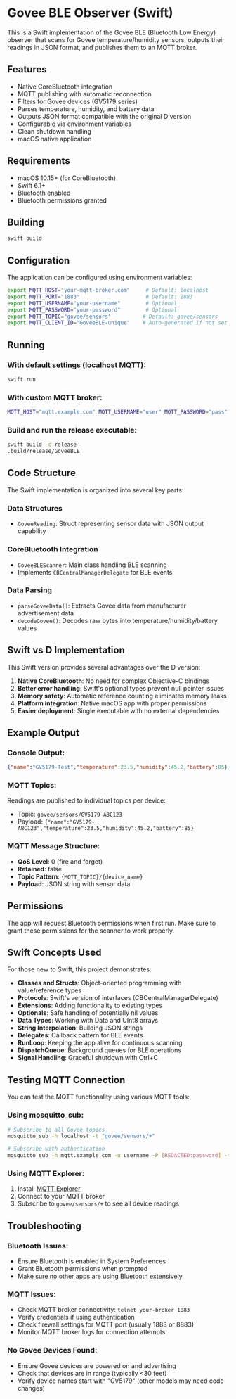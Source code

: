 # Govee BLE Observer (Swift)

This is a Swift implementation of the Govee BLE (Bluetooth Low Energy) observer that scans for Govee temperature/humidity sensors, outputs their readings in JSON format, and publishes them to an MQTT broker.

## Features

- Native CoreBluetooth integration 
- MQTT publishing with automatic reconnection
- Filters for Govee devices (GV5179 series)
- Parses temperature, humidity, and battery data
- Outputs JSON format compatible with the original D version
- Configurable via environment variables
- Clean shutdown handling
- macOS native application

## Requirements

- macOS 10.15+ (for CoreBluetooth)
- Swift 6.1+
- Bluetooth enabled
- Bluetooth permissions granted

## Building

```bash
swift build
```

## Configuration

The application can be configured using environment variables:

```bash
export MQTT_HOST="your-mqtt-broker.com"     # Default: localhost
export MQTT_PORT="1883"                     # Default: 1883
export MQTT_USERNAME="your-username"        # Optional
export MQTT_PASSWORD="your-password"        # Optional  
export MQTT_TOPIC="govee/sensors"          # Default: govee/sensors
export MQTT_CLIENT_ID="GoveeBLE-unique"    # Auto-generated if not set
```

## Running

### With default settings (localhost MQTT):
```bash
swift run
```

### With custom MQTT broker:
```bash
MQTT_HOST="mqtt.example.com" MQTT_USERNAME="user" MQTT_PASSWORD="pass" swift run
```

### Build and run the release executable:
```bash
swift build -c release
.build/release/GoveeBLE
```

## Code Structure

The Swift implementation is organized into several key parts:

### Data Structures
- `GoveeReading`: Struct representing sensor data with JSON output capability

### CoreBluetooth Integration
- `GoveeBLEScanner`: Main class handling BLE scanning
- Implements `CBCentralManagerDelegate` for BLE events

### Data Parsing
- `parseGoveeData()`: Extracts Govee data from manufacturer advertisement data
- `decodeGovee()`: Decodes raw bytes into temperature/humidity/battery values

## Swift vs D Implementation

This Swift version provides several advantages over the D version:

1. **Native CoreBluetooth**: No need for complex Objective-C bindings
2. **Better error handling**: Swift's optional types prevent null pointer issues
3. **Memory safety**: Automatic reference counting eliminates memory leaks
4. **Platform integration**: Native macOS app with proper permissions
5. **Easier deployment**: Single executable with no external dependencies

## Example Output

### Console Output:
```json
{"name":"GV5179-Test","temperature":23.5,"humidity":45.2,"battery":85}
```

### MQTT Topics:
Readings are published to individual topics per device:
- Topic: `govee/sensors/GV5179-ABC123`
- Payload: `{"name":"GV5179-ABC123","temperature":23.5,"humidity":45.2,"battery":85}`

### MQTT Message Structure:
- **QoS Level**: 0 (fire and forget)
- **Retained**: false
- **Topic Pattern**: `{MQTT_TOPIC}/{device_name}`
- **Payload**: JSON string with sensor data

## Permissions

The app will request Bluetooth permissions when first run. Make sure to grant these permissions for the scanner to work properly.

## Swift Concepts Used

For those new to Swift, this project demonstrates:

- **Classes and Structs**: Object-oriented programming with value/reference types
- **Protocols**: Swift's version of interfaces (CBCentralManagerDelegate)
- **Extensions**: Adding functionality to existing types
- **Optionals**: Safe handling of potentially nil values
- **Data Types**: Working with Data and UInt8 arrays
- **String Interpolation**: Building JSON strings
- **Delegates**: Callback pattern for BLE events
- **RunLoop**: Keeping the app alive for continuous scanning
- **DispatchQueue**: Background queues for BLE operations
- **Signal Handling**: Graceful shutdown with Ctrl+C

## Testing MQTT Connection

You can test the MQTT functionality using various MQTT tools:

### Using mosquitto_sub:
```bash
# Subscribe to all Govee topics
mosquitto_sub -h localhost -t "govee/sensors/+"

# Subscribe with authentication
mosquitto_sub -h mqtt.example.com -u username -P [REDACTED:password] -t "govee/sensors/+"
```

### Using MQTT Explorer:
1. Install [MQTT Explorer](http://mqtt-explorer.com/)
2. Connect to your MQTT broker
3. Subscribe to `govee/sensors/+` to see all device readings

## Troubleshooting

### Bluetooth Issues:
- Ensure Bluetooth is enabled in System Preferences
- Grant Bluetooth permissions when prompted
- Make sure no other apps are using Bluetooth extensively

### MQTT Issues:
- Check MQTT broker connectivity: `telnet your-broker 1883`
- Verify credentials if using authentication
- Check firewall settings for MQTT port (usually 1883 or 8883)
- Monitor MQTT broker logs for connection attempts

### No Govee Devices Found:
- Ensure Govee devices are powered on and advertising
- Check that devices are in range (typically <30 feet)
- Verify device names start with "GV5179" (other models may need code changes)
